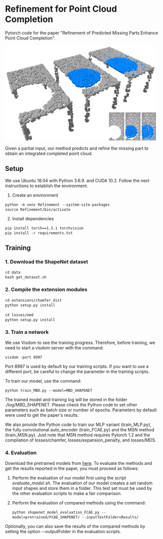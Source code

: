 # Refinement for Point Cloud Completion
Pytorch code for the paper "Refinement of Predicted Missing Parts Enhance Point Cloud Completion".

![](figs/principal.png)

Given a partial input, our method predicts and refine the missing part to obtain an integrated completed point cloud.

## Setup
We use Ubuntu 18.04 with Python 3.6.9. and CUDA 10.2. Follow the next instructions to establish the environment.

1. Create an environment
~~~
python -m venv Refinement --system-site-packages
source Refinement/bin/activate
~~~

2. Install dependencies
~~~
pip install torch==1.3.1 torchvision
pip install -r requirements.txt
~~~

## Training
### 1. Download the ShapeNet dataset
~~~
cd data
bash get_dataset.sh
~~~

### 2. Compile the extension modules
~~~
cd extensions/chamfer_dist
python setup.py install

cd losses/emd
python setup.py install
~~~

### 3. Train a network
We use Visdom to see the training progress. Therefore, before training, we need to start a visdom server with the command:

~~~
visdom -port 8997
~~~

Port 8997 is used by default by our training scripts. If you want to use a different port, be careful to change the parameter in the training scripts.

To train our model, use the command:
~~~
python train_MBD.py --model=MBD_SHAPENET
~~~

The trained model and training log will be stored in the folder ./log/MBD_SHAPENET. Please check the Python code to set other parameters such as batch size or number of epochs. Parameters by default were used to get the paper's results.

We also provide the Python code to train our MLP variant (train_MLP.py), the fully convolutional auto_encoder (train_FCAE.py) and the MSN method (train_MSN.py). Just note that MSN method requires Pytorch 1.2 and the compilation of losses/chamfer, losses/expansion_penalty, and losses/MDS.

### 4. Evaluation
Download the pretrained models from [here](https://drive.google.com/drive/folders/14i51epgfmftfBY4R569XZl6Ia9GLWJA_?usp=sharing). To evaluate the methods and get the results reported in the paper, you must proceed as follows:

1. Perform the evaluation of our model first using the script *evaluate_model.sh*. The evaluation of our model creates a set random input shapes and store them in a folder. This test set must be used by the other evaluation scripts to make a fair comparison. 

2. Perform the evaluation of compared methods using the command:
    ~~~
    python shapenet_model_evaluation_FCAE.py --model=pretrained/FCAE_SHAPENET/ --inputTestFolder=Results/
    ~~~

Optionally, you can also save the results of the compared methods by setting the option --outputFolder in the evaluation scripts.